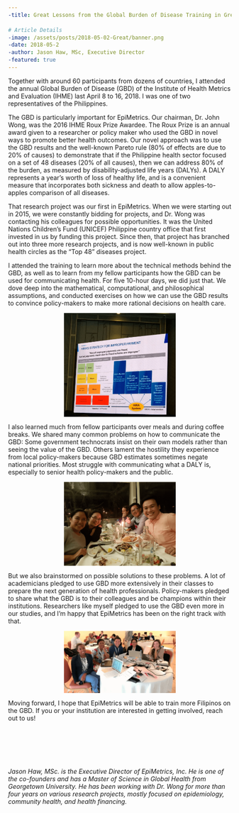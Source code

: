 ```yaml
---
-title: Great Lessons from the Global Burden of Disease Training in Greece

# Article Details
-image: /assets/posts/2018-05-02-Great/banner.png
-date: 2018-05-2
-author: Jason Haw, MSc, Executive Director
-featured: true
---
```


Together with around 60 participants from dozens of countries, I attended the annual Global Burden of Disease (GBD) of the Institute of Health Metrics and Evaluation (IHME) last April 8 to 16, 2018. I was one of two representatives of the Philippines.

The GBD is particularly important for EpiMetrics. Our chairman, Dr. John Wong, was the 2016 IHME Roux Prize Awardee. The Roux Prize is an annual award given to a researcher or policy maker who used the GBD in novel ways to promote better health outcomes. Our novel approach was to use the GBD results and the well-known Pareto rule (80% of effects are due to 20% of causes) to demonstrate that if the Philippine health sector focused on a set of 48 diseases (20% of all causes), then we can address 80% of the burden, as measured by disability-adjusted life years (DALYs). A DALY represents a year’s worth of loss of healthy life, and is a convenient measure that incorporates both sickness and death to allow apples-to-apples comparison of all diseases.

That research project was our first in EpiMetrics. When we were starting out in 2015, we were constantly bidding for projects, and Dr. Wong was contacting his colleagues for possible opportunities. It was the United Nations Children’s Fund (UNICEF) Philippine country office that first invested in us by funding this project. Since then, that project has branched out into three more research projects, and is now well-known in public health circles as the “Top 48” diseases project.

I attended the training to learn more about the technical methods behind the GBD, as well as to learn from my fellow participants how the GBD can be used for communicating health. For five 10-hour days, we did just that. We dove deep into the mathematical, computational, and philosophical assumptions, and conducted exercises on how we can use the GBD results to convince policy-makers to make more rational decisions on health care.

<img src="/assets/posts/2018-05-02-Great/1.png" 
    style="max-width:600px;
    display: block;
    margin-left: auto;
    margin-right: auto;
    width: 50%;">

I also learned much from fellow participants over meals and during coffee breaks. We shared many common problems on how to communicate the GBD: Some government technocrats insist on their own models rather than seeing the value of the GBD. Others lament the hostility they experience from local policy-makers because GBD estimates sometimes negate national priorities. Most struggle with communicating what a DALY is, especially to senior health policy-makers and the public.

<img src="/assets/posts/2018-05-02-Great/2.png" 
    style="max-width:600px;
    display: block;
    margin-left: auto;
    margin-right: auto;
    width: 50%;">


But we also brainstormed on possible solutions to these problems. A lot of academicians pledged to use GBD more extensively in their classes to prepare the next generation of health professionals. Policy-makers pledged to share what the GBD is to their colleagues and be champions within their institutions. Researchers like myself pledged to use the GBD even more in our studies, and I’m happy that EpiMetrics has been on the right track with that.

<img src="/assets/posts/2018-05-02-Great/3.png"
  style="max-width:600px;
      display: block;
      margin-left: auto;
      margin-right: auto;
      width: 50%;">

Moving forward, I hope that EpiMetrics will be able to train more Filipinos on the GBD. If you or your institution are interested in getting involved, reach out to us!

## <br>

<br>

_Jason Haw, MSc. is the Executive Director of EpiMetrics, Inc. He is one of the co-founders
and has a Master of Science in Global Health from Georgetown University. He has been working with Dr. Wong for more than four years on various research projects, mostly focused on epidemiology, community health, and health financing._
